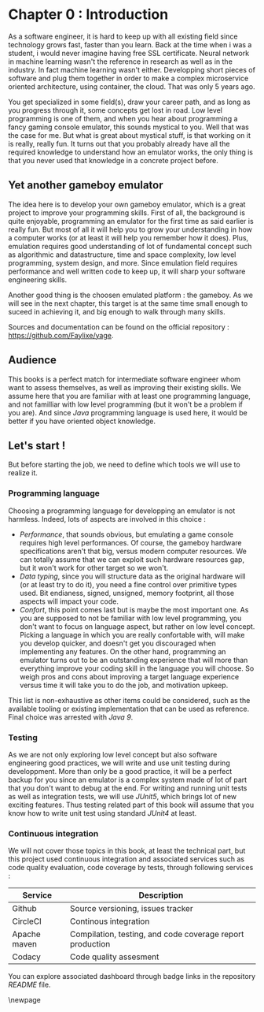 # Chapter 0 : Introduction

As a software engineer, it is hard to keep up with all existing field since technology grows fast, faster
than you learn. Back at the time when i was a student, i would never imagine having free SSL certificate.
Neural network in machine learning wasn't the reference in research as well as in the industry. In fact
machine learning wasn't either. Developping short pieces of software and plug them together in order to
make a complex microservice oriented architecture, using container, the cloud. That was only 5 years ago.

You get specialized in some field(s), draw your career path, and as long as you progress through it, some
concepts get lost in road. Low level programming is one of them, and when you hear about programming a
fancy gaming console emulator, this sounds mystical to you. Well that was the case for me. But what is great
about mystical stuff, is that working on it is really, really fun. It turns out that you probably already
have all the required knowledge to understand how an emulator works, the only thing is that you never
used that knowledge in a concrete project before.

## Yet another gameboy emulator

The idea here is to develop your own gameboy emulator, which is a great project to improve your
programming skills. First of all, the background is quite enjoyable, programming an emulator for the
first time as said earlier is really fun. But most of all it will help you to grow your understanding
in how a computer works (or at least it will help you remember how it does). Plus, emulation requires
good understanding of lot of fundamental concept such as algorithmic and datastructure, time and space
complexity, low level programming, system design, and more. Since emulation field requires performance
and well written code to keep up, it will sharp your software engineering skills.

Another good thing is the choosen emulated platform : the gameboy. As we will see in the next chapter,
this target is at the same time small enough to suceed in achieving it, and big enough to walk through
many skills.

Sources and documentation can be found on the official repository : https://github.com/Faylixe/yage.

## Audience

This books is a perfect match for intermediate software engineer whom want to assess themselves, as well
as improving their existing skills. We assume here that you are familiar with at least one programming
language, and not familliar with low level programming (but it won't be a problem if you are). And since
*Java* programming language is used here, it would be better if you have oriented object knowledge.

## Let's start !

But before starting the job, we need to define which tools we will use to realize it.

### Programming language

Choosing a programming language for developping an emulator is not harmless. Indeed, lots of aspects are
involved in this choice :

- _Performance_, that sounds obvious, but emulating a game console requires high level performances. Of
course, the gameboy hardware specifications aren't that big, versus modern computer resources. We can
totally assume that we can exploit such hardware resources gap, but it won't work for other target so
we won't.
- _Data typing_, since you will structure data as the original hardware will (or at least try to do it),
you need a fine control over primitive types used. Bit endianess, signed, unsigned, memory footprint,
all those aspects will impact your code.
- _Confort_, this point comes last but is maybe the most important one. As you are supposed to not be
familiar with low level programming, you don't want to focus on language aspect, but rather on low
level concept. Picking a language in which you are really confortable with, will make you develop
quicker, and doesn't get you discouraged when implementing any features. On the other hand, programming
an emulator turns out to be an outstanding experience that will more than everything improve your coding
skill in the language you will choose. So weigh pros and cons about improving a target language experience
versus time it will take you to do the job, and motivation upkeep.

This list is non-exhaustive as other items could be considered, such as the available tooling or existing
implementation that can be used as reference. Final choice was arrested with _Java 9_.

### Testing

As we are not only exploring low level concept but also software engineering good practices, we will write
and use unit testing during developpment. More than only be a good practice, it will be a perfect backup
for you since an emulator is a complex system made of lot of part that you don't want to debug at the end.
For writing and running unit tests as well as integration tests, we will use _JUnit5_, which brings lot
of new exciting features. Thus testing related part of this book will assume that you know how to write
unit test using standard _JUnit4_ at least.

### Continuous integration

We will not cover those topics in this book, at least the technical part, but this project used continuous
integration and associated services such as code quality evaluation, code coverage by tests, through following services :

| Service      | Description                                               |
| ------------ | --------------------------------------------------------- |
| Github       | Source versioning, issues tracker                         |
| CircleCI     | Continous integration                                     |
| Apache maven | Compilation, testing, and code coverage report production | 
| Codacy       | Code quality assesment                                    |

You can explore associated dashboard through badge links in the repository _README_ file.

\newpage
